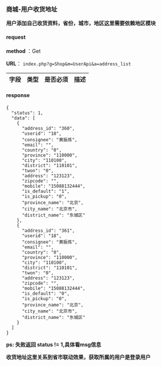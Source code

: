 ### 商城-用户收货地址


**用户添加自己收货资料，省份，城市，地区这里需要依赖地区模块**

#### request

 **method** ：Get
 
 **URL**： `index.php?g=Shop&m=UserApi&a=address_list`
 

 
字段 | 类型|是否必须|描述
---|---|---|---|


#### response

```
{
  "status": 1,
  "data": [
    {
      "address_id": "360",
      "userid": "18",
      "consignee": "黄振炼",
      "email": "",
      "country": "0",
      "province": "110000",
      "city": "110100",
      "district": "110101",
      "twon": "0",
      "address": "123123",
      "zipcode": "",
      "mobile": "15088132444",
      "is_default": "1",
      "is_pickup": "0",
      "province_name": "北京",
      "city_name": "北京市",
      "district_name": "东城区"
    },
    {
      "address_id": "361",
      "userid": "18",
      "consignee": "黄振炼",
      "email": "",
      "country": "0",
      "province": "110000",
      "city": "110100",
      "district": "110101",
      "twon": "0",
      "address": "123123",
      "zipcode": "",
      "mobile": "15088132444",
      "is_default": "0",
      "is_pickup": "0",
      "province_name": "北京",
      "city_name": "北京市",
      "district_name": "东城区"
    }
  ]
}
```

**ps: 失败返回 status != 1,具体看msg信息**


**收货地址这里关系到省市联动效果，获取所属的用户是登录用户**